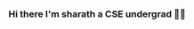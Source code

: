 ### Hi there I'm sharath a CSE undergrad 👨‍💻

<!--
**Sharath-majjigi/Sharath-majjigi** is a ✨ _special_ ✨ repository because its `README.md` (this file) appears on your GitHub profile.

Here are some ideas to get you started:

- 🔭 I’m currently working on 
### - 🌱 I’m currently learning Android app development
### - 👯 I’m looking to collaborate with awesome developers right there to collab and build  cool stuff
- 🤔 I’m looking for help with 
- 💬 Ask me about ...
## - 📫 How to reach me:  📩 email (sharathholmes143@gmail.com)
- 😄 Pronouns: ...
### - ⚡ Fun fact: Swimmer,programmer,and more 😉..
### -->
